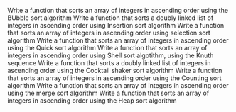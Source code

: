 Write a function that sorts an array of integers in ascending order using the BUbble sort algorithm
Write a function that sorts a doubly linked list of integers in ascending order using Insertion sort algorithm
Write a function that sorts an array of integers in ascending order using selection sort algorithm
Write a function that sorts an array of integers in ascending order using the Quick sort algorithm
Write a function that sorts an array of integers in ascending order using Shell sort algotithm, using the Knuth sequence
Write a function that sorts a doubly linked list of integers in ascending order using the Cocktail shaker sort algorithm
Write a function that sorts an array of integers in ascending order using the Counting sort algorithm
Write a function that sorts an array of integers in ascending order using the merge sort algorithm
Write a function that sorts an array of integers in ascending order using the Heap sort algorithm
